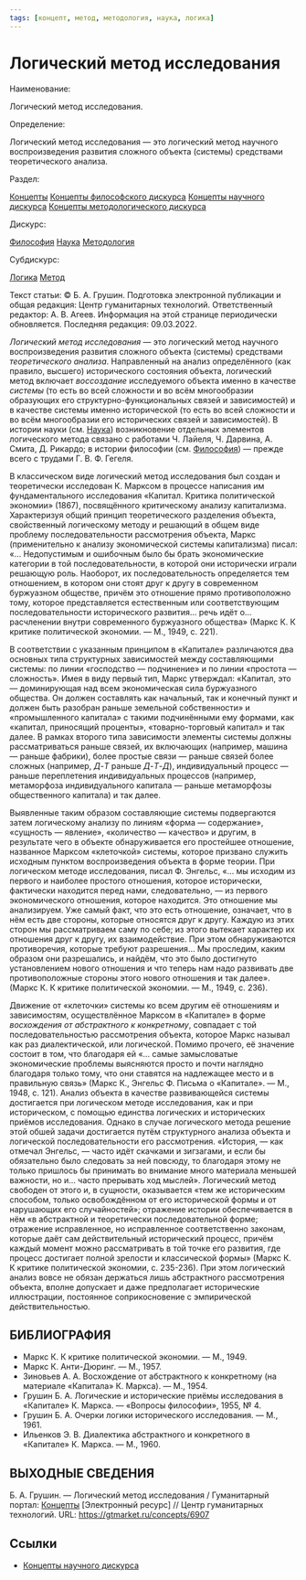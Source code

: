 ```yaml
---
tags: [концепт, метод, методология, наука, логика]
---
```

# Логический метод исследования

Наименование:

Логический метод исследования.

Определение:

Логический метод исследования — это логический метод научного воспроизведения развития сложного объекта (системы) средствами теоретического анализа.

Раздел:

[Концепты](https://gtmarket.ru/concepts/)  [Концепты философского дискурса](https://gtmarket.ru/concepts/philosophical-concepts) [Концепты научного дискурса](https://gtmarket.ru/concepts/scientific-concepts) [Концепты методологического дискурса](https://gtmarket.ru/concepts/methodological-concepts)

Дискурс:

[Философия](https://gtmarket.ru/concepts/6862) [Наука](https://gtmarket.ru/concepts/6860) [Методология](https://gtmarket.ru/concepts/6870)

Субдискурс:

[Логика](https://gtmarket.ru/concepts/6892) [Метод](https://gtmarket.ru/concepts/6871)

Текст статьи: © Б. А. Грушин. Подготовка электронной публикации и общая редакция: Центр гуманитарных технологий. Ответственный редактор: А. В. Агеев. Информация на этой странице периодически обновляется. Последняя редакция: 09.03.2022.

_Логический метод исследования_ — это логический метод научного воспроизведения развития сложного объекта (системы) средствами _теоретического анализа_. Направленный на анализ определённого (как правило, высшего) исторического состояния объекта, логический метод включает _воссоздание_ исследуемого объекта именно в качестве _системы_ (то есть во всей сложности и во всём многообразии образующих его структурно-функциональных связей и зависимостей) и в качестве системы именно исторической (то есть во всей сложности и во всём многообразии его исторических связей и зависимостей). В истории науки (см. [Наука](https://gtmarket.ru/concepts/6860)) возникновение отдельных элементов логического метода связано с работами Ч. Лайеля, Ч. Дарвина, А. Смита, Д. Рикардо; в истории философии (см. [Философия](https://gtmarket.ru/concepts/6862)) — прежде всего с трудами Г. В. Ф. Гегеля.

В классическом виде логический метод исследования был создан и теоретически исследован К. Марксом в процессе написания им фундаментального исследования «Капитал. Критика политической экономии» (1867), посвящённого критическому анализу капитализма. Характеризуя общий принцип теоретического разделения объекта, свойственный логическому методу и решающий в общем виде проблему последовательности рассмотрения объекта, Маркс (применительно к анализу экономической системы капитализма) писал: «… Недопустимым и ошибочным было бы брать экономические категории в той последовательности, в которой они исторически играли решающую роль. Наоборот, их последовательность определяется тем отношением, в котором они стоят друг к другу в современном буржуазном обществе, причём это отношение прямо противоположно тому, которое представляется естественным или соответствующим последовательности исторического развития… речь идёт о… расчленении внутри современного буржуазного общества» (Маркс К. К критике политической экономии. — М., 1949, с. 221).

В соответствии с указанным принципом в «Капитале» различаются два основных типа структурных зависимостей между составляющими системы: по линии «господство — подчинение» и по линии «простота — сложность». Имея в виду первый тип, Маркс утверждал: «Капитал, это — доминирующая над всем экономическая сила буржуазного общества. Он должен составлять как начальный, так и конечный пункт и должен быть разобран раньше земельной собственности» и «промышленного капитала» с такими подчинёнными ему формами, как «капитал, приносящий проценты», «товарно-торговый капитал» и так далее. В рамках второго типа зависимости элементы системы должны рассматриваться раньше связей, их включающих (например, машина — раньше фабрики), более простые связи — раньше связей более сложных (например, _Д_-_Τ_ раньше _Д_-_Т_-_Д_), индивидуальный процесс — раньше переплетения индивидуальных процессов (например, метаморфоза индивидуального капитала — раньше метаморфозы общественного капитала) и так далее.

Выявленные таким образом составляющие системы подвергаются затем логическому анализу по линиям «форма — содержание», «сущность — явление», «количество — качество» и другим, в результате чего в объекте обнаруживается его простейшее отношение, названное Марксом «клеточкой» системы, которое призвано служить исходным пунктом воспроизведения объекта в форме теории. При логическом методе исследования, писал Ф. Энгельс, «… мы исходим из первого и наиболее простого отношения, которое исторически, фактически находится перед нами, следовательно, — из первого экономического отношения, которое находится. Это отношение мы анализируем. Уже самый факт, что это есть отношение, означает, что в нём есть две стороны, которые относятся друг к другу. Каждую из этих сторон мы рассматриваем саму по себе; из этого вытекает характер их отношения друг к другу, их взаимодействие. При этом обнаруживаются противоречия, которые требуют разрешения… Мы проследим, каким образом они разрешались, и найдём, что это было достигнуто установлением нового отношения и что теперь нам надо развивать две противоположные стороны этого нового отношения и так далее». (Маркс К. К критике политической экономии. — М., 1949, с. 236).

Движение от «клеточки» системы ко всем другим её отношениям и зависимостям, осуществлённое Марксом в «Капитале» в форме _восхождения от абстрактного к конкретному_, совпадает с той последовательностью рассмотрения объекта, которое Маркс называл как раз диалектической, или логической. Помимо прочего, её значение состоит в том, что благодаря ей «… самые замысловатые экономические проблемы выясняются просто и почти наглядно благодаря только тому, что они ставятся на надлежащее место и в правильную связь» (Маркс К., Энгельс Ф. Письма о «Капитале». — М., 1948, с. 121). Анализ объекта в качестве развивающейся системы достигается при логическом методе исследования, как и при историческом, с помощью единства логических и исторических приёмов исследования. Однако в случае логического метода решение этой обшей задачи достигается путём структурного анализа объекта и логической последовательности его рассмотрения. «История, — как отмечал Энгельс, — часто идёт скачками и зигзагами, и если бы обязательно было следовать за ней повсюду, то благодаря этому не только пришлось бы принимать во внимание много материала меньшей важности, но и… часто прерывать ход мыслей». Логический метод свободен от этого и, в сущности, оказывается «тем же историческим способом, только освобождённом от его исторической формы и от нарушающих его случайностей»; отражение истории обеспечивается в нём «в абстрактной и теоретически последовательной форме; отражение исправленное, но исправленное соответственно законам, которые даёт сам действительный исторический процесс, причём каждый момент можно рассматривать в той точке его развития, где процесс достигает полной зрелости и классической формы» (Маркс К. К критике политической экономии, с. 235-236). При этом логический анализ вовсе не обязан держаться лишь абстрактного рассмотрения объекта, вполне допускает и даже предполагает исторические иллюстрации, постоянное соприкосновение с эмпирической действительностью.

## БИБЛИОГРАФИЯ

- Маркс К. К критике политической экономии. — М., 1949.
- Маркс К. Анти-Дюринг. — М., 1957.
- Зиновьев А. А. Восхождение от абстрактного к конкретному (на материале «Капитала» К. Маркса). — М., 1954.
- Грушин Б. А. Логические и исторические приёмы исследования в «Капитале» К. Маркса. — «Вопросы философии», 1955, № 4.
- Грушин Б. А. Очерки логики исторического исследования. — М., 1961.
- Ильенков Э. В. Диалектика абстрактного и конкретного в «Капитале» К. Маркса. — М., 1960.

## ВЫХОДНЫЕ СВЕДЕНИЯ

Б. А. Грушин. — Логический метод исследования / Гуманитарный портал: [Концепты](https://gtmarket.ru/concepts/) [Электронный ресурс] // Центр гуманитарных технологий. URL: <https://gtmarket.ru/concepts/6907>

## Ссылки

- [Концепты научного дискурса](Концепты%20научного%20дискурса.md)
